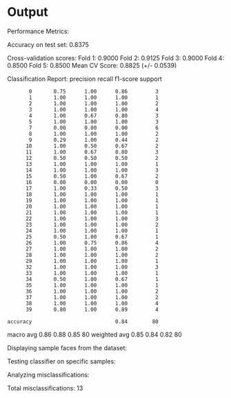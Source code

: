 # Output

Performance Metrics:

Accuracy on test set: 0.8375

Cross-validation scores:
Fold 1: 0.9000
Fold 2: 0.9125
Fold 3: 0.9000
Fold 4: 0.8500
Fold 5: 0.8500
Mean CV Score: 0.8825 (+/- 0.0539)

Classification Report:
     precision    recall  f1-score   support

           0       0.75      1.00      0.86         3
           1       1.00      1.00      1.00         1
           2       1.00      1.00      1.00         2
           3       1.00      1.00      1.00         4
           4       1.00      0.67      0.80         3
           5       1.00      1.00      1.00         3
           7       0.00      0.00      0.00         6
           8       1.00      1.00      1.00         2
           9       0.29      1.00      0.44         2
          10       1.00      0.50      0.67         2
          11       1.00      0.67      0.80         3
          12       0.50      0.50      0.50         2
          13       1.00      1.00      1.00         1
          14       1.00      1.00      1.00         3
          15       0.50      1.00      0.67         2
          16       0.00      0.00      0.00         0
          17       1.00      0.33      0.50         3
          18       1.00      1.00      1.00         1
          19       1.00      1.00      1.00         1
          20       1.00      1.00      1.00         1
          21       1.00      1.00      1.00         1
          22       1.00      1.00      1.00         3
          23       1.00      1.00      1.00         2
          24       1.00      1.00      1.00         1
          25       0.50      1.00      0.67         1
          26       1.00      0.75      0.86         4
          27       1.00      1.00      1.00         2
          28       1.00      1.00      1.00         2
          29       1.00      1.00      1.00         1
          32       1.00      1.00      1.00         3
          33       1.00      1.00      1.00         1
          34       0.50      1.00      0.67         1
          35       1.00      1.00      1.00         1
          36       1.00      1.00      1.00         2
          37       1.00      1.00      1.00         2
          38       1.00      1.00      1.00         4
          39       0.80      1.00      0.89         4

    accuracy                           0.84        80
   macro avg       0.86      0.88      0.85        80
weighted avg       0.85      0.84      0.82        80

Displaying sample faces from the dataset:

Testing classifier on specific samples:

Analyzing misclassifications:

Total misclassifications: 13
